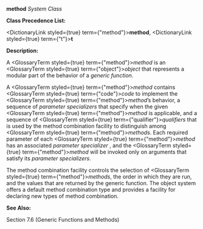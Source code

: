**method** *System Class* 



**Class Precedence List:** 



<DictionaryLink styled={true} term={"method"}><b>method</b></DictionaryLink>, <DictionaryLink styled={true} term={"t"}><b>t</b></DictionaryLink> 



**Description:** 



A <GlossaryTerm styled={true} term={"method"}><i>method</i></GlossaryTerm> is an <GlossaryTerm styled={true} term={"object"}><i>object</i></GlossaryTerm> that represents a modular part of the behavior of a *generic function*. 



A <GlossaryTerm styled={true} term={"method"}><i>method</i></GlossaryTerm> contains <GlossaryTerm styled={true} term={"code"}><i>code</i></GlossaryTerm> to implement the <GlossaryTerm styled={true} term={"method"}><i>method</i></GlossaryTerm>’s behavior, a sequence of *parameter specializers* that specify when the given <GlossaryTerm styled={true} term={"method"}><i>method</i></GlossaryTerm> is applicable, and a sequence of <GlossaryTerm styled={true} term={"qualifier"}><i>qualifiers</i></GlossaryTerm> that is used by the method combination facility to distinguish among <GlossaryTerm styled={true} term={"method"}><i>methods</i></GlossaryTerm>. Each required parameter of each <GlossaryTerm styled={true} term={"method"}><i>method</i></GlossaryTerm> has an associated *parameter specializer* , and the <GlossaryTerm styled={true} term={"method"}><i>method</i></GlossaryTerm> will be invoked only on arguments that satisfy its *parameter specializers*. 



The method combination facility controls the selection of <GlossaryTerm styled={true} term={"method"}><i>methods</i></GlossaryTerm>, the order in which they are run, and the values that are returned by the generic function. The object system offers a default method combination type and provides a facility for declaring new types of method combination. 



**See Also:** 



Section 7.6 (Generic Functions and Methods)  







